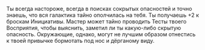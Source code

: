 Ты всегда настороже, всегда в поисках сокрытых опасностей и точно знаешь, что вся галактика тайно ополчилась на тебя. Ты получаешь +2 к броскам Инициативы. Мастер может тайно проводить Тесты твоего Восприятия, чтобы выяснить, заметил ли ты какую-либо скрытую опасность.
Окружающие, однако, могут не лучшим образом отнестись к твоей привычке бормотать под нос и дёрганому виду.